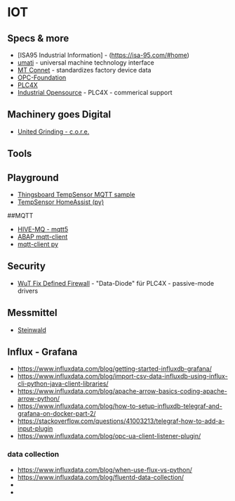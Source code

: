 # IOT


## Specs & more

- [ISA95 Industrial Information] - (https://isa-95.com/#home)
- [umati](https://umati.org/about/) - universal machine technology interface
- [MT Connet](https://www.mtconnect.org/) - standardizes factory device data
- [OPC-Foundation](https://opcfoundation.org/)
- [PLC4X](https://plc4x.apache.org/)
- [Industrial Opensource](https://industrial-opensource.com/) - PLC4X - commerical support


## Machinery goes Digital

- [United Grinding - c.o.r.e.](https://www.grinding.ch/de/digitalisierung/digital-interfaces/)

## Tools





## Playground

- [Thingsboard TempSensor MQTT sample](https://thingsboard.io/docs/samples/esp8266/temperature/)
- [TempSensor HomeAssist (py)](https://www.smartlab.at/build-a-wireless-mqtt-temperature-and-humidity-sensor-for-your-home-assistant/)


##MQTT

- [HIVE-MQ - mqtt5](https://www.hivemq.com/mqtt/mqtt-protocol/)
- [ABAP mqtt-client](https://blogs.sap.com/2018/09/08/custom-mqtt-client-in-abap/)
- [mqtt-client py](http://www.steves-internet-guide.com/into-mqtt-python-client/)


## Security

- [WuT  Fix Defined Firewall](https://www.wut.de/e-55312-ww-dade-000.php) - "Data-Diode" für PLC4X - passive-mode drivers


## Messmittel

- [Steinwald](https://info.steinwald.com/STEINWALD_Uebersicht_2021_14.pdf)

## Influx - Grafana

- https://www.influxdata.com/blog/getting-started-influxdb-grafana/
- https://www.influxdata.com/blog/import-csv-data-influxdb-using-influx-cli-python-java-client-libraries/
- https://www.influxdata.com/blog/apache-arrow-basics-coding-apache-arrow-python/
- https://www.influxdata.com/blog/how-to-setup-influxdb-telegraf-and-grafana-on-docker-part-2/
- https://stackoverflow.com/questions/41003213/telegraf-how-to-add-a-input-plugin
- https://www.influxdata.com/blog/opc-ua-client-listener-plugin/

### data collection
- https://www.influxdata.com/blog/when-use-flux-vs-python/
- https://www.influxdata.com/blog/fluentd-data-collection/
-
-



